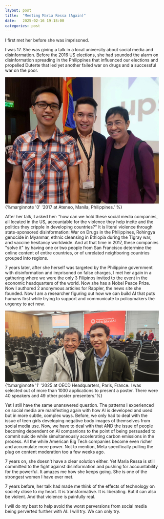 ```yaml
---
layout: post
title:  "Meeting Maria Ressa (Again)" 
date:   2025-02-16 19:18:00
categories: post
---
```

I first met her before she was imprisoned.

I was 17. She was giving a talk in a local university about social media and disinformation. Before the 2016 US elections, she had sounded the alarm on disinformation spreading in the Philippines that influenced our elections and propelled Duterte that led yet another failed war on drugs and a successful war on the poor. 
<!--more--> 
[![](/assets/img/ressa/first.jpg)]()
{%marginnote '0' '2017 at Ateneo, Manila, Philippines.' %}

After her talk, I asked her: "how can we hold these social media companies, all located in the US, accountable for the violence they help incite and the politics they cripple in developing  countries?" It is literal violence through state-sponsored disinformation: War on Drugs in the Philippines, Rohingya genocide in Myanmar, ethnic cleansing in Ethiopia during the Tigray war, and vaccine hesitancy worldwide. And at that time in 2017, these companies "solve it" by having one or two people from San Francisco determine the online content of entire countries, or of unrelated neighboring countries grouped into regions.

7 years later, after she herself was targeted by the Philippine government with disinformation and imprisoned on false charges, I met her again in a gathering where we were the only 3 Filipinos invited to the event in the economic headquarters of the world. Now she has a Nobel Peace Prize. Now I authored 2 anonymous articles for Rappler, the news site she founded. Now I am a researcher figuring out how we can build AI that puts humans first while trying to support and communicate to policymakers the urgency to act now.

![](/assets/img/ressa/second.jpg)
{%marginnote '1' '2025 at OECD Headquarters, Paris, France. I was selected out of more than 1000 applications to present a poster. There were 40 speakers and 49 other poster presenters.'%}

Yet I still have the same unanswered question. The patterns I experienced on social media are manifesting again with how AI is developed and used but in more subtle, complex ways. Before, we only had to deal with the issue of teen girls developing negative body images of themselves from social media use. Now, we have to deal with that AND the issue of people becoming dependent on AI companions to the point of being persuaded to commit suicide while simultaneously accelerating carbon emissions in the process. All the while American Big Tech companies become even richer and accumulate more power. Not to mention, Meta specifically pulling the plug on content moderation too a few weeks ago.

7 years on, she doesn't have a clear solution either. Yet Maria Ressa is still committed to the fight against disinformation and pushing for accountability for the powerful. It amazes me how she keeps going. She is one of the strongest women I have ever met.

7 years before, her talk had made me think of the effects of technology on society close to my heart. It is transformative. It is liberating. But it can also be violent. And that violence is painfully real.

I will do my best to help avoid the worst perversions from social media being perverted further with AI. I will try. We can only try.